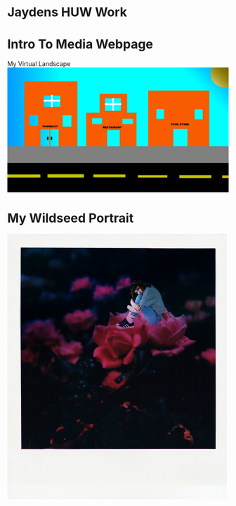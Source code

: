 # Jaydens HUW Work
<html>
  <h1>Intro To Media Webpage</h1>
  My Virtual Landscape
<img src="VirtualLand.png">
</html>

<head>
  <h1>My Wildseed Portrait</h1>
<img src="Wildseed Portrait.png">
</head>
<body>
